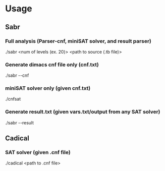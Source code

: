 # Usage

## Sabr
### Full analysis (Parser-cnf, miniSAT solver, and result parser)
./sabr <num of levels (ex. 20)> <path to source (.tb file)>

### Generate dimacs cnf file only (cnf.txt)
./sabr --cnf <num of levels> <path to source>

### miniSAT solver only (given cnf.txt)
./cnfsat <path to dimacs cnf file>

### Generate result.txt (given vars.txt/output from any SAT solver)
./sabr --result <num of levels> <path to source>

## Cadical
### SAT solver (given .cnf file)
./cadical <path to .cnf file>
